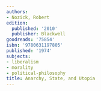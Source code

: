 ```yaml
---
authors:
- Nozick, Robert
edition:
  published: '2010'
  publisher: Blackwell
goodreads: '75854'
isbn: '9780631197805'
published: '1974'
subjects:
- liberalism
- morality
- political-philosophy
title: Anarchy, State, and Utopia
---
```


